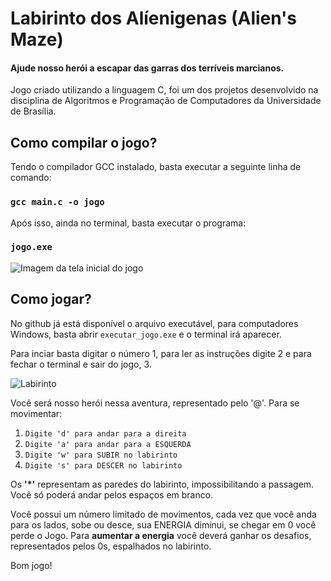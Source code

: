 # Labirinto dos Alíenigenas (Alien's Maze)
#### Ajude nosso herói a escapar das garras dos terríveis marcianos.

Jogo criado utilizando a linguagem C, foi um dos projetos desenvolvido na disciplina de Algoritmos e Programação de Computadores da Universidade de Brasília.

## Como compilar o jogo?
Tendo o compilador GCC instalado, basta executar a seguinte linha de comando:

### `gcc main.c -o jogo`

Após isso, ainda no terminal, basta executar o programa:

### `jogo.exe`


![Imagem da tela inicial do jogo](https://scontent.fbsb13-1.fna.fbcdn.net/v/t1.15752-9/247356777_1032569754258678_650003573311459477_n.png?_nc_cat=100&ccb=1-5&_nc_sid=ae9488&_nc_eui2=AeFHihL91tPulcCWKLZxtI-8PnGBm_4GB4s-cYGb_gYHizTew8yoVIYtYA0e_XoVaaXRTnuF_GUR9Qalbqt07aiT&_nc_ohc=TYnYfjgjpxMAX-yb0Z9&_nc_ht=scontent.fbsb13-1.fna&oh=e639af1558becddf9f9b8bf6e1067027&oe=619FA870)

## Como jogar?
No github já está disponível o arquivo executável, para computadores Windows, basta abrir `executar_jogo.exe` e o terminal irá aparecer.

Para inciar basta digitar o número 1, para ler as instruções digite 2 e para fechar o terminal e sair do jogo, 3.

![Labirinto](https://scontent.fbsb13-1.fna.fbcdn.net/v/t1.15752-9/248984646_317706556351936_4131262670983995853_n.png?_nc_cat=104&ccb=1-5&_nc_sid=ae9488&_nc_eui2=AeGpj45U9nucZVqudHIO0nxMCbZPMZtaBZgJtk8xm1oFmPVtVqErEjRAaDdzHc_IwsiXa9majlbnz5yUqEjYYs_-&_nc_ohc=1JCIxBCTYZIAX9G4ai0&_nc_ht=scontent.fbsb13-1.fna&oh=4eaf008116150b072fe79ac5767b5bc1&oe=619FDCDF)

Você será nosso herói nessa aventura, representado pelo '@'. Para se movimentar:

1. `Digite 'd' para andar para a direita`
2. `Digite 'a' para andar para a ESQUERDA`
3. `Digite 'w' para SUBIR no labirinto`
4. `Digite 's' para DESCER no labirinto`

Os **'*'** representam as paredes do labirinto, impossibilitando a passagem. Você só poderá andar pelos espaços em branco.

Você possui um número limitado de movimentos, cada vez que você anda para os lados, sobe ou desce, sua ENERGIA diminui, se chegar em 0 você perde o Jogo. Para **aumentar a energia** 
você deverá ganhar os desafios, representados pelos 0s, espalhados no labirinto.

Bom jogo!

